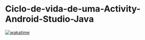 # Ciclo-de-vida-de-uma-Activity-Android-Studio-Java
[![wakatime](https://wakatime.com/badge/user/268de5b9-4dbd-4873-9ede-a165e5745754/project/35c58610-239b-41b5-be4a-1a4d23f400a1.svg)](https://wakatime.com/badge/user/268de5b9-4dbd-4873-9ede-a165e5745754/project/35c58610-239b-41b5-be4a-1a4d23f400a1)
